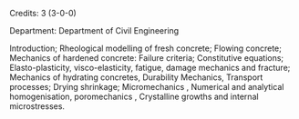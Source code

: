 Credits: 3 (3-0-0)

Department: Department of Civil Engineering

Introduction; Rheological modelling of fresh concrete; Flowing concrete; Mechanics of hardened concrete: Failure criteria; Constitutive equations; Elasto-plasticity, visco-elasticity, fatigue, damage mechanics and fracture; Mechanics of hydrating concretes, Durability Mechanics, Transport processes; Drying shrinkage; Micromechanics , Numerical and analytical homogenisation, poromechanics , Crystalline growths and internal microstresses.